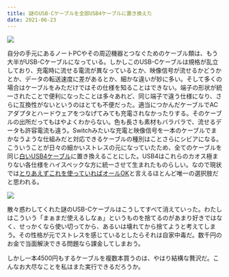 ```yaml
---
title: 謎のUSB-Cケーブルを全部USB4ケーブルに置き換えた
date: 2021-06-23
---
```


![](https://source.unsplash.com/QM9yzAoX-GQ/1600x1000)

自分の手元にあるノートPCやその周辺機器とつなぐためのケーブル類は、もう大半がUSB-Cケーブルになっている。しかしこのUSB-Cケーブルは規格が乱立しており、充電時に流せる電流が異なっているとか、映像信号が流せるかどうかとか、データの転送速度に差があるとか、細かな違いが妙に多い。そして多くの場合はケーブルをみただけではその仕様を知ることはできない。端子の形状が統一されたことで便利になったことは多々あれど、同じ端子で違う仕様になり、さらに互換性がないというのはとても不便だった。適当につかんだケーブルでACアダプタとハードウェアをつなげてみても充電されなかったりする。そのケーブルの出所だってもはやよくわからない。色も長さも素材もバラバラで、流せるデータも許容電流も違う。Switchみたいな充電と映像信号を一本のケーブルでまかなうような仕組みだと対応できるケーブルの種別はことさらにシビアになる。こういうことが日々の細かいストレスの元になっていたため、全てのケーブルを同じ[白いUSB4ケーブル](https://www.yodobashi.com/product/100000001005882655/)に置き換えることにした。USB4はこれらのカオス極まりない各仕様をハイスペックな方に統一させて生まれたものらしい。なので現状では[とりあえずこれを使っていればオールOK](https://www.elecom.co.jp/pickup/contents/00061/)と言えるほとんど唯一の選択肢だと思われる。

![](https://photos.smugmug.com/photos/i-p9SbN9M/1/02c4ac92/X3/i-p9SbN9M-X3.jpg)

散々惑わしてくれた謎のUSB-Cケーブルはこうしてすべて消えていった。わたしはこういう「まぁまだ使えるしなぁ」というものを捨てるのがあまり好きではなく、せっかくなら使い切ってから、あるいは壊れてから捨てようと考えてしまう。その性格が元でストレスを感じているとしたらそれは自家中毒だ。数千円のお金で当面解決できる問題なら課金してしまおう。

しかし一本4500円もするケーブルを複数本買うのは、やはり結構な贅沢だ。こんなお大尽なことを私はまた実行できるだろうか。
